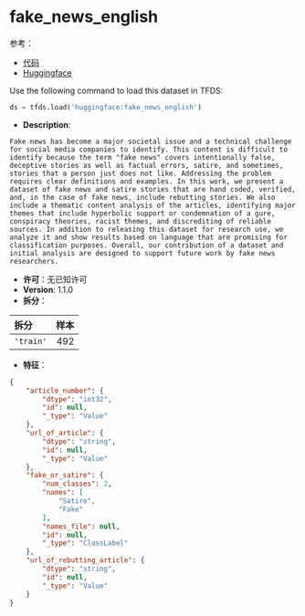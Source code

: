 # fake_news_english

参考：

- [代码](https://github.com/huggingface/datasets/blob/master/datasets/fake_news_english)
- [Huggingface](https://huggingface.co/datasets/fake_news_english)

Use the following command to load this dataset in TFDS:

```python
ds = tfds.load('huggingface:fake_news_english')
```

- **Description**:

```
Fake news has become a major societal issue and a technical challenge for social media companies to identify. This content is difficult to identify because the term "fake news" covers intentionally false, deceptive stories as well as factual errors, satire, and sometimes, stories that a person just does not like. Addressing the problem requires clear definitions and examples. In this work, we present a dataset of fake news and satire stories that are hand coded, verified, and, in the case of fake news, include rebutting stories. We also include a thematic content analysis of the articles, identifying major themes that include hyperbolic support or condemnation of a gure, conspiracy theories, racist themes, and discrediting of reliable sources. In addition to releasing this dataset for research use, we analyze it and show results based on language that are promising for classification purposes. Overall, our contribution of a dataset and initial analysis are designed to support future work by fake news researchers.
```

- **许可**：无已知许可
- **Version**: 1.1.0
- **拆分**：

拆分 | 样本
:-- | --:
`'train'` | 492

- **特征**：

```json
{
    "article_number": {
        "dtype": "int32",
        "id": null,
        "_type": "Value"
    },
    "url_of_article": {
        "dtype": "string",
        "id": null,
        "_type": "Value"
    },
    "fake_or_satire": {
        "num_classes": 2,
        "names": [
            "Satire",
            "Fake"
        ],
        "names_file": null,
        "id": null,
        "_type": "ClassLabel"
    },
    "url_of_rebutting_article": {
        "dtype": "string",
        "id": null,
        "_type": "Value"
    }
}
```
